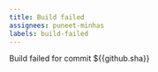 ```yaml
---
title: Build failed
assignees: puneet-minhas
labels: build-failed
---
```

Build failed for commit ${{github.sha}}
